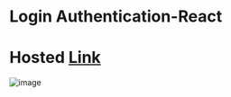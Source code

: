 # Login Authentication-React

# Hosted [Link](https://login-authetication.vercel.app/)

![image](https://github.com/Mayankkatheriya/Login-Authetication/assets/128832286/6a91fe3f-14ab-48ee-bd58-cae8d28d355b)
